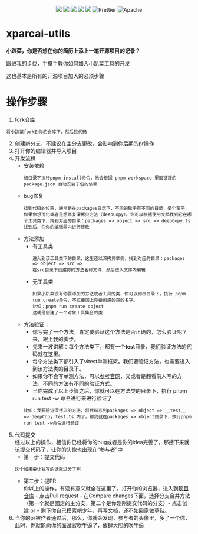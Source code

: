 <p align="center">
  <img src="https://img.shields.io/badge/npm-v0.0.1-brightgreen" />
  <img src="https://img.shields.io/badge/-Rollup-34495e?logo=rollup" />
  <img src="https://img.shields.io/badge/-TypeScript-blue?logo=typescript&logoColor=white" />
  <img src="https://img.shields.io/badge/-ESLint-4b32c3?logo=eslint&logoColor=white" />
  <img src="https://img.shields.io/badge/-pnpm-F69220?logo=pnpm&logoColor=white" />
  <img src="https://img.shields.io/badge/-Prettier-ef9421?logo=Prettier&logoColor=white" alt="Prettier">
  <img src="https://img.shields.io/badge/license-Apache-blue.svg" alt="Apache">
<p>

# xparcai-utils

<p><b>小趴菜，你是否想在你的简历上添上一笔开源项目的记录？</b></p>
<p>跟进我的步伐，手摸手教你如何加入小趴菜工具的开发</p>
<p>这也基本是所有的开源项目加入的必须步骤</p>

# 操作步骤

1. fork仓库

```
将小趴菜fork到你的仓库下，然后拉代码
```

2. 创建新分支，不建议在主分支更改，会影响到你后期的pr操作
3. 打开你的编辑器并导入项目
4. 开发流程
   - 安装依赖
     ```
     根目录下执行pnpm install命令，他会根据 pnpm-workspace 里面链接的 package.json 自动安装子包的依赖
     ```
   - bug修复
     ```
     找到代码的位置，通常是在packages目录下，不同的轮子有不同的目录，举个栗子，如果你想优化或者是想修复深拷贝方法（deepCopy）。你可以根据使用文档找到它在哪个工具类下，找到对应的目录：packages => object => src => deepCopy.ts
     找到后，在你的编辑器内进行修改
     ```
   - 方法添加
     - 有工具类
       ```
       进入到该工具类下的目录，这里还以深拷贝举例，找到对应的目录：packages => object => src =>
       在src目录下创建你的方法名称文件，然后进入文件内编辑
       ```
     - 无工具类
       ```
       如果小趴菜没有你要添加的方法或者工具的类，你可以到根目录下，执行 pnpm run create命令，不过要加上你要创建的类的名字。
       比如：pnpm run create object
       这就是创建了一个对象工具集合的类
       ```
   - 方法验证：
     - 你写完了一个方法，肯定要验证这个方法是否正确的，怎么验证呢？来，跟上我的脚步。
     - 先来一波讲解：每个方法类下，都有一个**test**目录，我们验证方法的代码就在这里。
     - 每个方法类下都引入了vitest单测框架。我们要验证方法，也需要进入到该方法类的目录下。
     - 如果你不会写单测方法，可以[参考官网](https://cn.vitest.dev/)，又或者是翻看前人写的方法，不同的方法有不同的验证方式。
     - 当你完成了以上步骤之后，你就可以在方法类的目录下，执行 pnpm run test -w 命令进行来进行验证了
     ```
     比如：我要验证深拷贝的方法，将代码写到packages => object => __test__ => deepCopy.test.ts 内了。那我就在packages => object目录下，执行pnpm run test -w命令进行验证
     ```
5. 代码提交
   <br>
   经过以上的操作，相信你已经将你的bug或者是你的idea完善了，那接下来就该提交代码了，让你的头像也出现在“参与者”中
   - 第一步：提交代码
   ```
   这个如果要让我写的话就过分了啊
   ```
   - 第二步：提PR
     <br/>
     你以上的操作，有没有意义就全在这里了。打开你的浏览器，进入到[项目仓库](https://github.com/xparcai/xparcai-utils) - 点击Pull request - 在Compare changes下面，选择分支合并方法（第一个就是固定的主分支，第二个是你刚刚提交代码的分支）- 点击创建 pr - 剩下你自己摸索吧少年，再写文档，还不如回家做草鞋。
6. 当你的pr被作者通过后，那么，你就会发现，参与者的头像里，多了一个你，此时，你就能向你的面试官吹牛逼了，放肆大胆的吹牛逼

